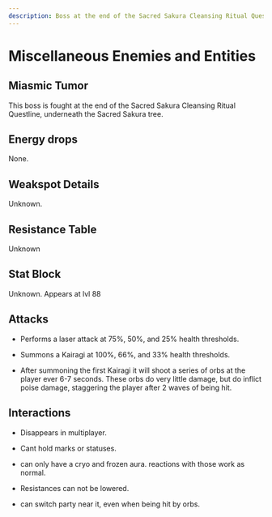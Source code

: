 ```yaml
---
description: Boss at the end of the Sacred Sakura Cleansing Ritual Quest.
---
```


# Miscellaneous Enemies and Entities

## Miasmic Tumor

This boss is fought at the end of the Sacred Sakura Cleansing Ritual Questline, underneath the Sacred Sakura tree.

## Energy drops

None.

## Weakspot Details

Unknown.

## Resistance Table

Unknown

## Stat Block

Unknown. Appears at lvl 88

## Attacks

  * Performs a laser attack at 75%, 50%, and 25% health thresholds.  
  
  * Summons a Kairagi at 100%, 66%, and 33% health thresholds.  
  
  * After summoning the first Kairagi it will shoot a series of orbs at the player ever 6-7 seconds. These orbs do very little damage, but do inflict poise damage, staggering the player after 2 waves of being hit.

## Interactions  

  * Disappears in multiplayer.

   * Cant hold marks or statuses.

  * can only have a cryo and frozen aura. reactions with those work as normal.

  * Resistances can not be lowered.

  * can switch party near it, even when being hit by orbs.

